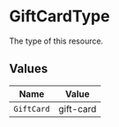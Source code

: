 # GiftCardType

The type of this resource.


## Values

| Name       | Value      |
| ---------- | ---------- |
| `GiftCard` | gift-card  |